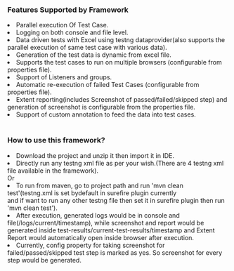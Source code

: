 ### Features Supported by Framework

<li>Parallel execution Of Test Case.
<li>Logging on both console and file level.
<li>Data driven tests with Excel using testng dataprovider(also supports the parallel execution of same test case with various data).
<li>Generation of the test data is dynamic from excel file.
<li>Supports the test cases to run on multiple browsers (configurable from properties file).
<li>Support of Listeners and groups.
<li>Automatic re-execution of failed Test Cases (configurable from properties file).
<li>Extent reporting(includes Screenshot of passed/failed/skipped step) and generation of screenshot is configurable from the properties file.
<li>Support of custom annotation to feed the data into test cases.<br><br>

### How to use this framework?<br>

<li>Download the project and unzip it then import it in IDE.
<li>Directly run any testng xml file as per your wish.(There are 4 testng xml file available in the framework).<br>
Or<br>
<li>To run from maven, go to project path and run 'mvn clean test'(testng.xml is set bydefault in surefire plugin currently<br>
and if want to run any  other testng file then set it in surefire plugin then run 'mvn clean test').
<li> After execution, generated logs would be in console and file(/logs/current/timestamp), while screenshot and report would be generated inside test-results/current-test-results/timestamp and Extent Report would automatically open inside browser after execution.
<li> Currently, config property for taking screenshot for failed/passed/skipped test step is marked as yes. So screenshot for every step would be generated.





